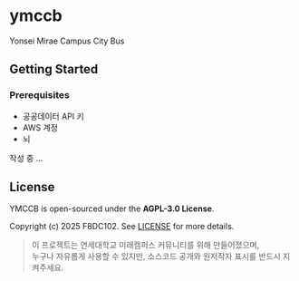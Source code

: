 # ymccb

Yonsei Mirae Campus City Bus

## Getting Started

### Prerequisites

- 공공데이터 API 키
- AWS 계정
- 뇌

작성 중 ...

## License

YMCCB is open-sourced under the **AGPL-3.0 License**.

Copyright (c) 2025 F8DC102.
See [LICENSE](./LICENSE) for more details.

> 이 프로젝트는 연세대학교 미래캠퍼스 커뮤니티를 위해 만들어졌으며,  
> 누구나 자유롭게 사용할 수 있지만, 소스코드 공개와 원저작자 표시를 반드시 지켜주세요.
